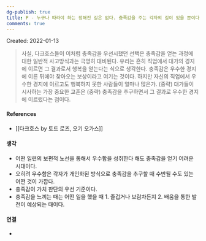 ```yaml
---
dg-publish: true
title: P - 누구나 따라야 하는 정해진 길은 없다. 충족감을 주는 각자의 길이 있을 뿐이다
comments: true
---
```


Created: 2022-01-13

>사실, 다크호스들이 이처럼 충족감을 우선시했던 선택은 충족감을 얻는 과정에 대한 일반적 사고방식과는 극명히 대비된다. 우리는 흔히 직업에서 대가의 경지에 이르면 그 결과로서 행복을 얻는다는 식으로 생각한다. 충족감은 우수한 경지에 이른 뒤에야 찾아오는 보상이라고 여기는 것이다. 하지만 자신의 직업에서 우수한 경지에 이르고도 행복하지 못한 사람들이 얼마나 많은가. (중략) 대가들이 시사하는 가장 중요한 교훈은 (중략) 충족감을 추구하면서 그 결과로 우수한 경지에 이르렀다는 점이다.

#### References
- [[다크호스 by 토드 로즈, 오기 오가스]]

#### 생각
- 어떤 일련의 보편적 노선을 통해서 우수함을 성취한다 해도 충족감을 얻기 어려운 시대이다. 
- 오히려 우수함은 각자가 개인화된 방식으로 충족감을 추구할 때 수반될 수도 있는 어떤 것이 가깝다. 
- 충족감이 가치 판단의 우선 기준이다.
- 충족감을 느끼는 때는 어떤 일을 했을 때 1. 즐겁거나 보람차든지 2. 배움을 통한 발전이 예상되는 때이다.

#### 연결
- 